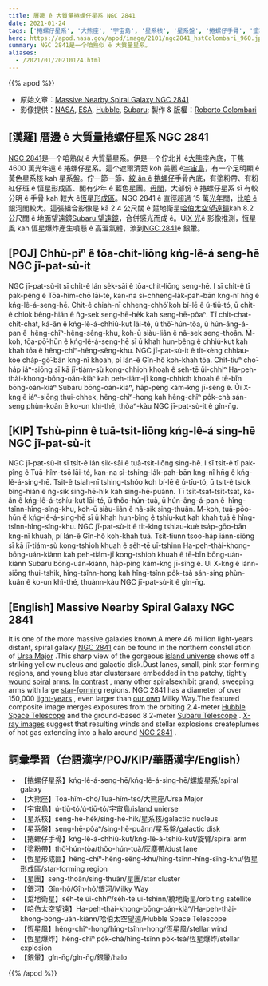 ```yaml
---
title: 厝邊 ê 大質量捲螺仔星系 NGC 2841
date: 2021-01-24
tags: ['捲螺仔星系', '大熊座', '宇宙島', '星系核', '星系盤', '捲螺仔手骨', '塗粉帶', '恆星形成區', '星團', '銀河', '踅地衛星', '哈伯太空望遠', '恆星風', '恆星爆炸', '銀暈']
hero: https://apod.nasa.gov/apod/image/2101/ngc2841_hstColombari_960.jpg
summary: NGC 2841是一个咱熟似 ê 大質量星系。
aliases:
  - /2021/01/20210124.html
---
```


{{% apod %}}

- 原始文章：[Massive Nearby Spiral Galaxy NGC 2841](https://apod.nasa.gov/apod/ap210124.html)
- 影像提供：[NASA](https://www.nasa.gov/), [ESA](https://esahubble.org/), [Hubble](https://hla.stsci.edu/), [Subaru](https://subarutelescope.org/en/about/); 製作 & 版權：[Roberto Colombari](https://www.facebook.com/roberto.colombari)

## [漢羅] 厝邊 ê 大質量捲螺仔星系 NGC 2841

[NGC 2841](https://hubblesite.org/image/3845/printshop)是一个咱熟似 ê 大質量星系。伊是一个佇北爿 ê[大熊座](https://apod.nasa.gov/apod/ap070108.html)內底，干焦 4600 萬光年遠 ê 捲螺仔星系。這个遮爾清楚 koh 美麗 ê[宇宙島](https://cass.ucsd.edu/public/tutorial/Galaxies.html)，有一个足明顯 ê 黃色星系核 kah 星系盤。佇一節一節、[絞 ân ê](https://casa.colorado.edu/~danforth/science/spiral/) [捲螺仔](https://apod.nasa.gov/apod/ap030925.html)手骨內底，有塗粉帶、有粉紅仔斑 ê 恆星形成區、閣有少年 ê 藍色星團。[毋閣](https://apod.nasa.gov/apod/ap091017.html)，大部份 ê 捲螺仔星系 sī 有較分明 ê 手骨 kah 較大 ê[恆星形成區](https://science.nasa.gov/astrophysics/focus-areas/how-do-stars-form-and-evolve)。NGC 2841 ê 直徑超過 15 萬[光年](https://exoplanets.nasa.gov/faq/26/what-is-a-light-year/)闊，比[咱 ê](http://www.atlasoftheuniverse.com/galaxy.html)銀河閣較大。這張組合影像是 kā 2.4 公尺闊 ê 踅地衛星[哈伯太空望遠鏡](https://www.nasa.gov/mission_pages/hubble/story/index.html)kah 8.2 公尺闊 ê 地面望遠鏡[Subaru 望遠鏡](https://www.naoj.org/en/about/)，合併感光而成 ê。Ùi[X 光](https://chandra.harvard.edu/photo/2006/n2841/)ê 影像推測，恆星風 kah 恆星爆炸產生噴懸 ê 高溫氣體，湠到[NGC 2841](https://www.youtube.com/watch?v=byMG1s47ov8)ê 銀暈。

## [POJ] Chhù-piⁿ ê tōa-chit-liōng kńg-lê-á seng-hē NGC jī-pat-sù-it

NGC jī-pat-sù-it sī chi̍t-ê lán se̍k-sāi ê tōa-chit-liōng seng-hē. I sī chi̍t-ê tī pak-pêng ê Tōa-hîm-chō lāi-té, kan-na sì-chheng-la̍k-pah-bān kng-nî hn̄g ê kńg-lê-á-seng-hē. Chit-ê chiah-nī chheng-chhó͘ koh bí-lē ê ú-tiū-tó, ū chi̍t-ê chiok bêng-hián ê n̂g-sek seng-hē-he̍k kah seng-hē-pôaⁿ. Tī chi̍t-chat-chi̍t-chat, ká-ân ê kńg-lê-á-chhiú-kut lāi-té, ū thô͘-hún-tòa, ū hún-âng-á-pan ê  hêng-chîⁿ-hêng-sêng-khu, koh-ū siàu-liân ê nâ-sek seng-thoân. M̄-koh, tōa-pō͘-hūn ê kńg-lê-á-seng-hē sī ū khah hun-bêng ê chhiú-kut kah khah tōa ê hêng-chîⁿ-hêng-sêng-khu. NGC jī-pat-sù-it ê ti̍t-kèng chhiau-kòe cha̍p-gō͘-bān kng-nî khoah, pí lán-ê Gîn-hô koh-khah tōa. Chit-tiuⁿ cho͘-ha̍p iáⁿ-siōng sī kā jī-tiám-sù kong-chhioh khoah ê se̍h-tē ūi-chhiⁿ Ha-peh-thài-khong-bōng-oán-kiàⁿ kah peh-tiám-jī kong-chhioh khoah ê tē-bīn bōng-oán-kiàⁿ Subaru bōng-oán-kiàⁿ, ha̍p-pèng kám-kng jī-sêng ê. Ùi X-kng ê iáⁿ-siōng thui-chhek, hêng-chîⁿ-hong kah hêng-chîⁿ po̍k-chà sán-seng phùn-koân ê ko-un khì-thé, thòaⁿ-kàu NGC jī-pat-sù-it ê gîn-n̄g.

## [KIP] Tshù-pinn ê tuā-tsit-liōng kńg-lê-á sing-hē NGC jī-pat-sù-it

NGC jī-pat-sù-it sī tsi̍t-ê lán si̍k-sāi ê tuā-tsit-liōng sing-hē. I sī tsi̍t-ê tī pak-pîng ê Tuā-hîm-tsō lāi-té, kan-na sì-tshing-la̍k-pah-bān kng-nî hn̄g ê kńg-lê-á-sing-hē. Tsit-ê tsiah-nī tshing-tshóo koh bí-lē ê ú-tīu-tó, ū tsi̍t-ê tsiok bîng-hián ê n̂g-sik sing-hē-hi̍k kah sing-hē-puânn. Tī tsi̍t-tsat-tsi̍t-tsat, ká-ân ê kńg-lê-á-tshíu-kut lāi-té, ū thôo-hún-tuà, ū hún-âng-á-pan ê  hîng-tsînn-hîng-sîng-khu, koh-ū siàu-liân ê nâ-sik sing-thuân. M̄-koh, tuā-pōo-hūn ê kńg-lê-á-sing-hē sī ū khah hun-bîng ê tshíu-kut kah khah tuā ê hîng-tsînn-hîng-sîng-khu. NGC jī-pat-sù-it ê ti̍t-kìng tshiau-kuè tsa̍p-gōo-bān kng-nî khuah, pí lán-ê Gîn-hô koh-khah tuā. Tsit-tiunn tsoo-ha̍p iánn-siōng sī kā jī-tiám-sù kong-tshioh khuah ê se̍h-tē uī-tshinn Ha-peh-thài-khong-bōng-uán-kiànn kah peh-tiám-jī kong-tshioh khuah ê tē-bīn bōng-uán-kiànn Subaru bōng-uán-kiànn, ha̍p-pìng kám-kng jī-sîng ê. Uì X-kng ê iánn-siōng thui-tshik, hîng-tsînn-hong kah hîng-tsînn po̍k-tsà sán-sing phùn-kuân ê ko-un khì-thé, thuànn-kàu NGC jī-pat-sù-it ê gîn-n̄g.

## [English] Massive Nearby Spiral Galaxy NGC 2841

It is one of the more massive galaxies known.A mere 46 million light-years distant, spiral galaxy [NGC 2841](https://hubblesite.org/image/3845/printshop) can be found in the northern constellation of [Ursa Major](https://apod.nasa.gov/apod/ap070108.html) .This sharp view of the gorgeous [island universe](https://cass.ucsd.edu/public/tutorial/Galaxies.html) shows off a striking yellow nucleus and galactic disk.Dust lanes, small, pink star-forming regions, and young blue star clustersare embedded in the patchy, tightly [wound](https://casa.colorado.edu/~danforth/science/spiral/) [spiral](https://apod.nasa.gov/apod/fap/ap030925.html) arms. [In contrast](https://apod.nasa.gov/apod/ap091017.html) , many other spiralsexhibit grand, sweeping arms with large [star-forming](https://science.nasa.gov/astrophysics/focus-areas/how-do-stars-form-and-evolve) regions. NGC 2841 has a diameter of over 150,000 [light-years](https://exoplanets.nasa.gov/faq/26/what-is-a-light-year/) , even larger than [our own](http://www.atlasoftheuniverse.com/galaxy.html) Milky Way.The featured composite image merges exposures from the orbiting 2.4-meter [Hubble Space Telescope](https://www.nasa.gov/mission_pages/hubble/story/index.html) and the ground-based 8.2-meter [Subaru Telescope](https://www.naoj.org/en/about/) . [X-ray images](https://chandra.harvard.edu/photo/2006/n2841/) suggest that resulting winds and stellar explosions createplumes of hot gas extending into a halo around [NGC 2841](https://www.youtube.com/watch?v=byMG1s47ov8) .

## 詞彙學習（台語漢字/POJ/KIP/華語漢字/English）

- 【捲螺仔星系】kńg-lê-á-seng-hē/kńg-lê-á-sing-hē/螺旋星系/spiral galaxy
- 【大熊座】Tōa-hîm-chō/Tuā-hîm-tsō/大熊座/Ursa Major
- 【宇宙島】ú-tiū-tó/ú-tiū-tó/宇宙島/island unierse
- 【星系核】seng-hē-he̍k/sing-hē-hi̍k/星系核/galactic nucleus
- 【星系盤】seng-hē-pôaⁿ/sing-hē-puânn/星系盤/galactic disk
- 【捲螺仔手骨】kńg-lê-á-chhiú-kut/kńg-lê-á-tshiú-kut/旋臂/spiral arm
- 【塗粉帶】thô͘-hún-tòa/thôo-hún-tuà/灰塵帶/dust lane
- 【恆星形成區】hêng-chîⁿ-hêng-sêng-khu/hîng-tsînn-hîng-sîng-khu/恆星形成區/star-forming region
- 【星團】seng-thoân/sing-thuân/星團/star cluster
- 【銀河】Gîn-hô/Gîn-hô/銀河/Milky Way
- 【踅地衛星】se̍h-tē ūi-chhiⁿ/se̍h-tē uī-tshinn/繞地衛星/orbiting satellite
- 【哈伯太空望遠】Ha-peh-thài-khong-bōng-oán-kiàⁿ/Ha-peh-thài-khong-bōng-uán-kiànn/哈伯太空望遠/Hubble Space Telescope
- 【恆星風】hêng-chîⁿ-hong/hîng-tsînn-hong/恆星風/stellar wind
- 【恆星爆炸】hêng-chîⁿ po̍k-chà/hîng-tsînn po̍k-tsà/恆星爆炸/stellar explosion
- 【銀暈】gîn-n̄g/gîn-n̄g/銀暈/halo

{{% /apod %}}

